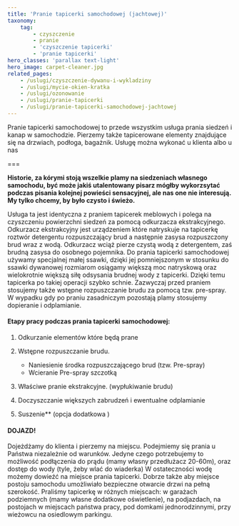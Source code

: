 ```yaml
---
title: 'Pranie tapicerki samochodowej (jachtowej)'
taxonomy:
    tag:
        - czyszczenie
        - pranie
        - 'czyszczenie tapicerki'
        - 'pranie tapicerki'
hero_classes: 'parallax text-light'
hero_image: carpet-cleaner.jpg
related_pages:
    - /uslugi/czyszczenie-dywanu-i-wykladziny
    - /uslugi/mycie-okien-kratka
    - /uslugi/ozonowanie
    - /uslugi/pranie-tapicerki
    - /uslugi/pranie-tapicerki-samochodowej-jachtowej
---
```


Pranie tapicerki samochodowej to przede wszystkim usługa prania siedzeń i kanap w samochodzie. Pierzemy także tapicerowane elementy znajdujące się na drzwiach, podłoga, bagażnik. Usługę można wykonać u klienta albo u nas 

===

**Historie, za kórymi stoją wszelkie plamy na siedzeniach własnego samochodu, być może jakiś utalentowany pisarz mógłby wykorzsytać podczas pisania kolejnej powieści sensacyjnej, ale nas one nie interesują. My tylko chcemy, by było czysto i świeżo.**

Usługa ta jest identyczna z praniem tapicerek meblowych i polega na czyszczeniu powierzchni siedzeń za pomocą odkurzacza ekstrakcyjnego. Odkurzacz ekstrakcyjny jest urządzeniem które natryskuje na tapicerkę roztwór detergentu rozpuszczający brud a następnie zasysa rozpuszczony brud wraz z wodą. Odkurzacz wciąż pierze czystą wodą z detergentem, zaś brudną zasysa do osobnego pojemnika. Do prania tapicerki samochodowej używamy specjalnej małej ssawki, dzięki jej pomniejszonym w stosunku do ssawki dywanowej rozmiarom osiągamy większą moc natryskową oraz wielokrotnie większą siłę odsysania brudnej wody z tapicerki. Dzięki temu tapicerka po takiej operacji szybko schnie. Zazwyczaj przed praniem stosujemy także wstępne rozpuszczanie brudu za pomocą tzw. pre-spray. W wypadku gdy po praniu zasadniczym pozostają plamy stosujemy dopieranie i odplamianie.

#### Etapy pracy podczas prania tapicerki samochodowej:

1. Odkurzanie elementów które będą prane 
2. Wstępne rozpuszczanie brudu.

	* Naniesienie środka rozpuszczającego brud (tzw. Pre-spray)
	* Wcieranie Pre-spray szczotką
	
3. Właściwe pranie ekstrakcyjne. (wypłukiwanie brudu)
4. Doczyszczanie większych zabrudzeń i ewentualne odplamianie
5. Suszenie** (opcja dodatkowa )

#### DOJAZD!

Dojeżdżamy do klienta i pierzemy na miejscu. Podejmiemy się prania u Państwa niezależnie od warunków. Jedyne czego potrzebujemy to możliwość podłączenia do prądu (mamy własny przedłużacz 20-60m), oraz dostęp do wody (tyle, żeby wlać do wiaderka) W ostateczności wodę możemy dowieźć na miejsce prania tapicerki. Dobrze także aby miejsce postoju samochodu umożliwiało bezpieczne otwarcie drzwi na pełną szerokość. Praliśmy tapicerkę w różnych miejscach: w garażach podziemnych (mamy własne dodatkowe oświetlenie), na podjazdach, na postojach w miejscach państwa pracy, pod domkami jednorodzinnymi, przy wieżowcu na osiedlowym parkingu.